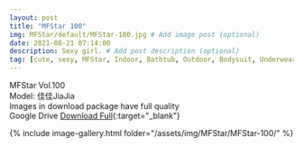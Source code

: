 ```yaml
---
layout: post
title: "MFStar 100"
img: MFStar/default/MFStar-100.jpg # Add image post (optional)
date: 2021-08-21 07:14:00
description: Sexy girl. # Add post description (optional)
tag: [cute, sexy, MFStar, Indoor, Bathtub, Outdoor, Bodysuit, Underwear, Cosplay, Big Tits, Tattoo, CHINAGIRLS]
---
```

MFStar Vol.100  
Model: 佳佳JiaJia   
Images in download package have full quality                    
Google Drive [Download Full](https://ouo.io/GT2MJn){:target="_blank"}

{% include image-gallery.html folder="/assets/img/MFStar/MFStar-100/" %}
